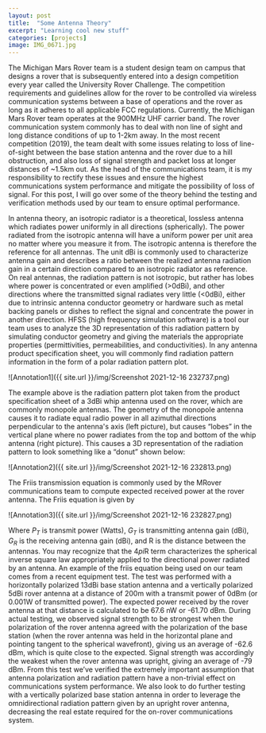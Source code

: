 ```yaml
---
layout: post
title:  "Some Antenna Theory"
excerpt: "Learning cool new stuff"
categories: [projects]
image: IMG_0671.jpg
---
```


The Michigan Mars Rover team is a student design team on campus that designs a rover that is subsequently entered into a design 
competition every year called the University Rover Challenge. The competition requirements and guidelines allow for the rover to be 
controlled via wireless communication systems between a base of operations and the rover as long as it adheres to all applicable FCC regulations. 
Currently, the Michigan Mars Rover team operates at the 900MHz UHF carrier band. The rover communication system commonly has to deal with non line of 
sight and long distance conditions of up to 1-2km away. In the most recent competition (2019), the team dealt with some issues relating to loss of 
line-of-sight between the base station antenna and the rover due to a hill obstruction, and also loss of signal strength and packet loss at longer 
distances of ~1.5km out. As the head of the communications team, it is my responsibility to rectify these issues and ensure the highest communications 
system performance and mitigate the possibility of loss of signal. For this post, I will go over some of the theory behind the testing and verification 
methods used by our team to ensure optimal performance.


In antenna theory, an isotropic radiator is a theoretical, lossless antenna which radiates power uniformly in all directions (spherically). The power 
radiated from the isotropic antenna will have a uniform power per unit area no matter where you measure it from. The isotropic antenna is therefore the 
reference for all antennas. The unit dBi is commonly used to characterize antenna gain and describes a ratio between the realized antenna radiation gain in 
a certain direction compared to an isotropic radiator as reference. On real antennas, the radiation pattern is not isotropic, but rather has lobes where 
power is concentrated or even amplified (>0dBi), and other directions where the transmitted signal radiates very little (<0dBi), either due to intrinsic 
antenna conductor geometry or hardware such as metal backing panels or dishes to reflect the signal and concentrate the power in another direction. HFSS 
(high frequency simulation software) is a tool our team uses to analyze the 3D representation of this radiation pattern by simulating conductor geometry 
and giving the materials the appropriate properties (permittivities, permeabilities, and conductivities). In any antenna product specification sheet, 
you will commonly find radiation pattern information in the form of a polar radiation pattern plot.

![Annotation1]({{ site.url }}/img/Screenshot 2021-12-16 232737.png)


The example above is the radiation pattern plot taken from the product specification sheet of a 3dBi whip antenna used on the rover, which are commonly monopole antennas. The geometry of the monopole antenna causes it to radiate equal radio power in all azimuthal directions perpendicular to the antenna's axis (left picture), but causes “lobes” in the vertical plane where no power radiates from the top and bottom of the whip antenna (right picture). This causes a 3D representation of the radiation pattern to look something like a “donut” shown below:

![Annotation2]({{ site.url }}/img/Screenshot 2021-12-16 232813.png)


The Friis transmission equation is commonly used by the MRover communications team to compute expected received power at the rover antenna. The Friis equation is given by 

![Annotation3]({{ site.url }}/img/Screenshot 2021-12-16 232827.png)

Where $P_T$ is transmit power (Watts), $G_T$ is transmitting antenna gain (dBi), $G_R$ is the receiving antenna gain (dBi), and R is the distance between the antennas. 
You may recognize that the 4*pi*R term characterizes the spherical inverse square law appropriately applied to the directional power radiated by an antenna. 
An example of the friis equation being used on our team comes from a recent equipment test. The test was performed with a horizontally polarized 13dBi base 
station antenna and a vertically polarized 5dBi rover antenna at a distance of 200m with a transmit power of 0dBm (or 0.001W of transmitted power). 
The expected power received by the rover antenna at that distance is calculated to be 67.6 nW or -61.70 dBm. During actual testing, we observed signal 
strength to be strongest when the polarization of the rover antenna agreed with the polarization of the base station (when the rover antenna was held in 
the horizontal plane and pointing tangent to the spherical wavefront), giving us an average of -62.6 dBm, which is quite close to the expected. Signal 
strength was accordingly the weakest when the rover antenna was upright, giving an average of -79 dBm. From this test we’ve verified the extremely important 
assumption that antenna polarization and radiation pattern have a non-trivial effect on communications system performance. We also look to do further 
testing with a vertically polarized base station antenna in order to leverage the omnidirectional radiation pattern given by an upright rover antenna,  
decreasing the real estate required for the on-rover communications system.
